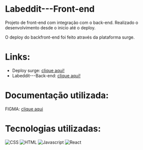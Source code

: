 # Labeddit---Front-end

Projeto de front-end com integração com o back-end.
Realizado o desenvolvimento desde o inicio até o deploy.

O deploy do backfront-end foi feito através da plataforma surge.

# Links:

- Deploy surge: [clique aqui!](https://projeto-labeddit-frontend.surge.sh) 
- Labeddit---Back-end: [clique aqui!](https://github.com/Mascariep/Labeddit---Back-end)

# Documentação utilizada:

FIGMA: [clique aqui](https://www.figma.com/file/Byakv89sjTqI6NG2NRAAKJ/Projeto-Integrador-Labeddit?node-id=0%3A1&t=haX9j5M0lHbjWnAr-0)

# Tecnologias utilizadas:

![CSS](https://img.shields.io/badge/CSS3-1572B6?style=for-the-badge&logo=css3&logoColor=white)
![HTML](https://img.shields.io/badge/HTML5-E34F26?style=for-the-badge&logo=html5&logoColor=white)
![Javascript](https://img.shields.io/badge/JavaScript-323330?style=for-the-badge&logo=javascript&logoColor=F7DF1E)
![React](https://img.shields.io/badge/React-20232A?style=for-the-badge&logo=react&logoColor=61DAFB)